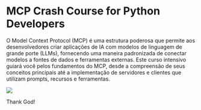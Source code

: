 # MCP Crash Course for Python Developers

O Model Context Protocol (MCP) é uma estrutura poderosa que permite aos desenvolvedores criar aplicações de IA com modelos de linguagem de grande porte (LLMs), fornecendo uma maneira padronizada de conectar modelos a fontes de dados e ferramentas externas. Este curso intensivo guiará você pelos fundamentos do MCP, desde a compreensão de seus conceitos principais até a implementação de servidores e clientes que utilizam prompts, recursos e ferramentas.

![](https://media.licdn.com/dms/image/v2/D4D12AQG87HfSIfbFlg/article-cover_image-shrink_720_1280/B4DZXcnzTZHAAM-/0/1743163177252?e=2147483647&v=beta&t=hk6zRoY390uiImGzw9P3gd7Bzd0_Xw0PVZPsiRqvZdw)




Thank God!
